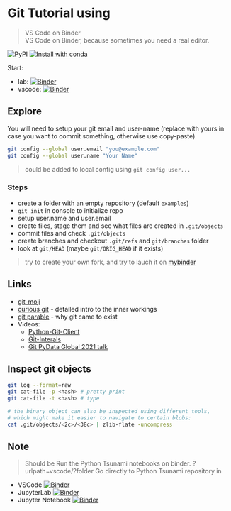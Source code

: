 # Git Tutorial using

> VS Code on Binder  
> VS Code on Binder, because sometimes you need a real editor.  

[![PyPI](https://img.shields.io/pypi/v/jupyter-vscode-proxy)](https://pypi.org/project/jupyter-vscode-proxy/)
[![Install with conda](https://anaconda.org/conda-forge/jupyter-vscode-proxy/badges/installer/conda.svg)](https://github.com/conda-forge/jupyter-vscode-proxy-feedstock)

Start:
 - lab: [![Binder](https://mybinder.org/badge_logo.svg)](https://mybinder.org/v2/gh/RasmussenLab/git-tutorial/master?urlpath=lab)
 - vscode: [![Binder](https://mybinder.org/badge_logo.svg)](https://mybinder.org/v2/gh/RasmussenLab/git-tutorial/master?urlpath=vscode?folder=/home/jovyan/examples)


## Explore

You will need to setup your git email and user-name
(replace with yours in case you want to commit something, otherwise use copy-paste)

```bash
git config --global user.email "you@example.com"
git config --global user.name "Your Name"
``` 
> could be added to local config using `git config user...`

### Steps

- create a folder with an empty repository (default `examples`)
- `git init` in console to initialize repo
- setup user.name and user.email
- create files, stage them and see what files are created in `.git/objects`
- commit files and check `.git/objects`
- create branches and checkout `.git/refs` and `git/branches` folder
- look at `git/HEAD` (maybe `git/ORIG_HEAD` if it exists)

> try to create your own fork, and try to lauch it on [mybinder](https://mybinder.org/)

## Links

- [git-moji](https://gitmoji.dev/)
- [curious git](https://matthew-brett.github.io/curious-git/) - detailed intro to the inner workings
- [git parable](http://practical-neuroimaging.github.io/git_parable.html) - why git came to exist
- Videos: 
    - [Python-Git-Client](https://www.youtube.com/watch?v=xvzo_nV9PjU)
    - [Git-Interals](https://www.youtube.com/watch?v=MYP56QJpDr4)
    - [Git PyData Global 2021 talk](https://www.youtube.com/watch?v=rBYC3dEOOyI)

## Inspect git objects

```bash
git log --format=raw
git cat-file -p <hash> # pretty print
git cat-file -t <hash> # type

# the binary object can also be inspected using different tools,
# which might make it easier to navigate to certain blobs:
cat .git/objects/<2c>/<38c> | zlib-flate -uncompress
```

## Note

> Should be Run the Python Tsunami notebooks on binder.
?urlpath=vscode/?folder
Go directly to Python Tsunami repository in
 - VSCode [![Binder](https://mybinder.org/badge_logo.svg)](https://mybinder.org/v2/gh/RasmussenLab/git-tutorial/master?urlpath=vscode/?folder=/home/jovyan/PythonTsunami)
 - JupyterLab [![Binder](https://mybinder.org/badge_logo.svg)](https://mybinder.org/v2/gh/RasmussenLab/git-tutorial/master?urlpath=lab/tree/PythonTsunami)
 - Jupyter Notebook [![Binder](https://mybinder.org/badge_logo.svg)](https://mybinder.org/v2/gh/RasmussenLab/git-tutorial/master?urlpath=tree/PythonTsunami)
